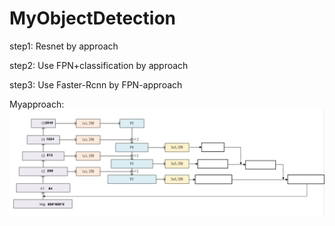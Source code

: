# MyObjectDetection

step1: Resnet by approach

step2: Use FPN+classification by approach

step3: Use Faster-Rcnn by FPN-approach

Myapproach:
![wt](approach.png)